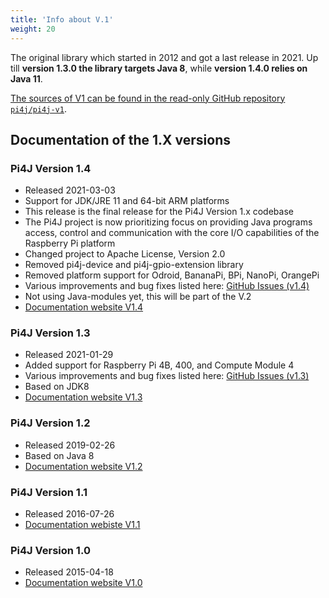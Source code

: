 ```yaml
---
title: 'Info about V.1'
weight: 20
---
```


The original library which started in 2012 and got a last release in 2021. Up till **version 1.3.0 the library targets Java 8**, while **version 1.4.0 relies on Java 11**.

[The sources of V1 can be found in the read-only GitHub repository `pi4j/pi4j-v1`](https://github.com/Pi4J/pi4j-v1).

## Documentation of the 1.X versions

### Pi4J Version 1.4

* Released 2021-03-03
* Support for JDK/JRE 11 and 64-bit ARM platforms
* This release is the final release for the Pi4J Version 1.x codebase
* The Pi4J project is now prioritizing focus on providing Java programs access, control and communication with the core I/O capabilities of the Raspberry Pi platform
* Changed project to Apache License, Version 2.0
* Removed pi4j-device and pi4j-gpio-extension library
* Removed platform support for Odroid, BananaPi, BPi, NanoPi, OrangePi
* Various improvements and bug fixes listed here: [GitHub Issues (v1.4)](https://github.com/Pi4J/pi4j-v1/milestone/9?closed=1)
* Not using Java-modules yet, this will be part of the V.2
* [Documentation website V1.4](/1.4/index.html)

### Pi4J Version 1.3

* Released 2021-01-29
* Added support for Raspberry Pi 4B, 400, and Compute Module 4
* Various improvements and bug fixes listed here: [GitHub Issues (v1.3)](https://github.com/Pi4J/pi4j-v1/milestone/10?closed=1)
* Based on JDK8
* [Documentation website V1.3](/1.3/index.html)

### Pi4J Version 1.2

* Released 2019-02-26
* Based on Java 8
* [Documentation website V1.2](/1.2/index.html)

### Pi4J Version 1.1

* Released 2016-07-26
* [Documentation webiste V1.1](/1.1/index.html)

### Pi4J Version 1.0

* Released 2015-04-18
* [Documentation website V1.0](/1.0/index.html)
